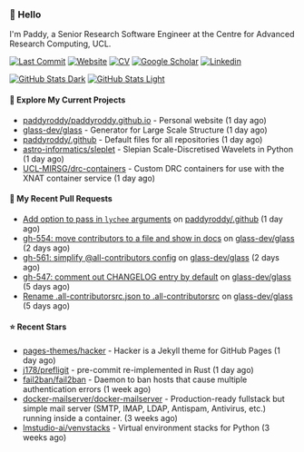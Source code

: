 ### 👋 Hello

I'm Paddy, a Senior Research Software Engineer at the Centre for Advanced
Research Computing, UCL.

[![Last Commit](https://img.shields.io/github/last-commit/paddyroddy/paddyroddy/main?label=updated)](https://github.com/paddyroddy)
[![Website](https://img.shields.io/badge/GitHub%20Pages-222?logo=githubpages&logoColor=fff&style=for-the-badge&style=flat)](https://paddyroddy.github.io)
[![CV](https://img.shields.io/badge/CV-PDF-pink.svg)](https://paddyroddy.github.io/cv)
[![Google Scholar](https://img.shields.io/badge/Google%20Scholar-4285F4?logo=googlescholar&logoColor=fff&style=for-the-badge&style=flat)](https://scholar.google.com/citations?user=OFigHUwAAAAJ)
[![Linkedin](https://img.shields.io/badge/LinkedIn-0A66C2?logo=linkedin&logoColor=fff&style=for-the-badge&style=flat)](https://www.linkedin.com/in/patrickjamesroddy)

[![GitHub Stats Dark](https://github-readme-stats-paddyroddy.vercel.app/api?username=paddyroddy&disable_animations=true&hide_border=true&hide_title=true&include_all_commits=true&rank_icon=github&show=prs_merged,reviews&show_icons=true&theme=tokyonight)](https://github.com/paddyroddy/paddyroddy#gh-dark-mode-only)
[![GitHub Stats Light](https://github-readme-stats-paddyroddy.vercel.app/api?username=paddyroddy&disable_animations=true&hide_border=true&hide_title=true&include_all_commits=true&rank_icon=github&show=prs_merged,reviews&show_icons=true&theme=default)](https://github.com/paddyroddy/paddyroddy#gh-light-mode-only)

#### 👷 Explore My Current Projects

- [paddyroddy/paddyroddy.github.io](https://github.com/paddyroddy/paddyroddy.github.io) - Personal website
  (1 day ago)
- [glass-dev/glass](https://github.com/glass-dev/glass) - Generator for Large Scale Structure
  (1 day ago)
- [paddyroddy/.github](https://github.com/paddyroddy/.github) - Default files for all repositories
  (1 day ago)
- [astro-informatics/sleplet](https://github.com/astro-informatics/sleplet) - Slepian Scale-Discretised Wavelets in Python
  (1 day ago)
- [UCL-MIRSG/drc-containers](https://github.com/UCL-MIRSG/drc-containers) - Custom DRC containers for use with the XNAT container service
  (1 day ago)

#### 🔨 My Recent Pull Requests

- [Add option to pass in `lychee` arguments](https://github.com/paddyroddy/.github/pull/282) on [paddyroddy/.github](https://github.com/paddyroddy/.github)
  (1 day ago)
- [gh-554: move contributors to a file and show in docs](https://github.com/glass-dev/glass/pull/563) on [glass-dev/glass](https://github.com/glass-dev/glass)
  (2 days ago)
- [gh-561: simplify @all-contributors config](https://github.com/glass-dev/glass/pull/562) on [glass-dev/glass](https://github.com/glass-dev/glass)
  (2 days ago)
- [gh-547: comment out CHANGELOG entry by default](https://github.com/glass-dev/glass/pull/548) on [glass-dev/glass](https://github.com/glass-dev/glass)
  (5 days ago)
- [Rename .all-contributorsrc.json to .all-contributorsrc](https://github.com/glass-dev/glass/pull/543) on [glass-dev/glass](https://github.com/glass-dev/glass)
  (5 days ago)

#### ⭐ Recent Stars

- [pages-themes/hacker](https://github.com/pages-themes/hacker) - Hacker is a Jekyll theme for GitHub Pages
  (1 day ago)
- [j178/prefligit](https://github.com/j178/prefligit) - pre-commit re-implemented in Rust
  (1 day ago)
- [fail2ban/fail2ban](https://github.com/fail2ban/fail2ban) - Daemon to ban hosts that cause multiple authentication errors
  (1 week ago)
- [docker-mailserver/docker-mailserver](https://github.com/docker-mailserver/docker-mailserver) - Production-ready fullstack but simple mail server (SMTP, IMAP, LDAP, Antispam, Antivirus, etc.) running inside a container.
  (3 weeks ago)
- [lmstudio-ai/venvstacks](https://github.com/lmstudio-ai/venvstacks) - Virtual environment stacks for Python
  (3 weeks ago)
